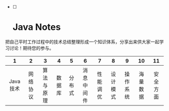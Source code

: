 * [ ] # Java Notes

把自己平时工作过程中的技术总结整理形成一个知识体系，分享出来供大家一起学习讨论！期待您的参与。

| 1 | 2 | 3 | 4 | 5 | 6 | 7 | 8 | 9 | 10 | 11 |
| :---: | :---: | :---: | :---: | :---: | :---: | :---: | :---: | :---: | :---: | :---: |
| Java技术 | 网络协议 | 算法与原理 | 数据库 | 分布式 | 消息中间件 | 性能调优 | 设计模式 | 操作系统 | 海量数据 | 安全方面 |



